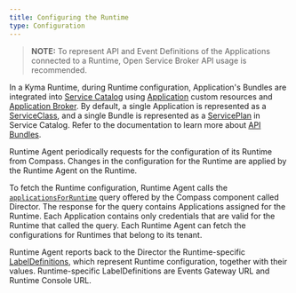 ```yaml
---
title: Configuring the Runtime
type: Configuration
---
```


> **NOTE:** To represent API and Event Definitions of the Applications connected to a Runtime, Open Service Broker API usage is recommended.

In a Kyma Runtime, during Runtime configuration, Application's Bundles are integrated into [Service Catalog](components/service-catalog) using [Application](components/application-connector#custom-resource-application) custom resources and [Application Broker](components/application-connector#architecture-application-broker).
By default, a single Application is represented as a [ServiceClass](components/service-catalog/#architecture-resources), and a single Bundle is represented as a [ServicePlan](components/service-catalog/#architecture-resources) in Service Catalog.
Refer to the documentation to learn more about [API Bundles](https://github.com/kyma-incubator/compass/blob/master/docs/compass/03-bundles-api.md).

Runtime Agent periodically requests for the configuration of its Runtime from Compass.
Changes in the configuration for the Runtime are applied by the Runtime Agent on the Runtime.

To fetch the Runtime configuration, Runtime Agent calls the [`applicationsForRuntime`](https://github.com/kyma-incubator/compass/blob/master/components/director/pkg/graphql/schema.graphql) query offered by the Compass component called Director.
The response for the query contains Applications assigned for the Runtime.
Each Application contains only credentials that are valid for the Runtime that called the query.
Each Runtime Agent can fetch the configurations for Runtimes that belong to its tenant.

Runtime Agent reports back to the Director the Runtime-specific [LabelDefinitions](https://github.com/kyma-incubator/compass/blob/master/docs/compass/03-02-labels.md#labeldefinitions), which represent Runtime configuration, together with their values.
Runtime-specific LabelDefinitions are Events Gateway URL and Runtime Console URL.